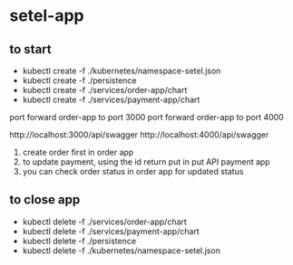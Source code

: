 # setel-app

## to start

- kubectl create -f ./kubernetes/namespace-setel.json
- kubectl create -f ./persistence
- kubectl create -f ./services/order-app/chart
- kubectl create -f ./services/payment-app/chart

port forward order-app to port 3000
port forward order-app to port 4000

http://localhost:3000/api/swagger
http://localhost:4000/api/swagger

1. create order first in order app
2. to update payment, using the id return put in put API payment app
3. you can check order status in order app for updated status

## to close app

- kubectl delete -f ./services/order-app/chart
- kubectl delete -f ./services/payment-app/chart
- kubectl delete -f ./persistence
- kubectl delete -f ./kubernetes/namespace-setel.json
